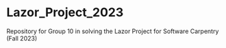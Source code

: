 # Lazor_Project_2023
Repository for Group 10 in solving the Lazor Project for Software Carpentry (Fall 2023)
